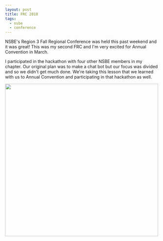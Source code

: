 ```yaml
---
layout: post
title: FRC 2018
tags:
  - nsbe
  - conference
---
```


NSBE's Region 3 Fall Regional Conference was held this past weekend and it was great! This was my second FRC and I'm very excited for Annual Convention in March.

I participated in the hackathon with four other NSBE members in my chapter. Our original plan was to make a chat bot but our focus was divided and so we didn't get much done. We're taking this lesson that we learned with us to Annual Convention and participating in that hackathon as well.

<img src="/public/images/blog/frc18.JPG" alt="" width="500" style="margin: 0 auto;">
